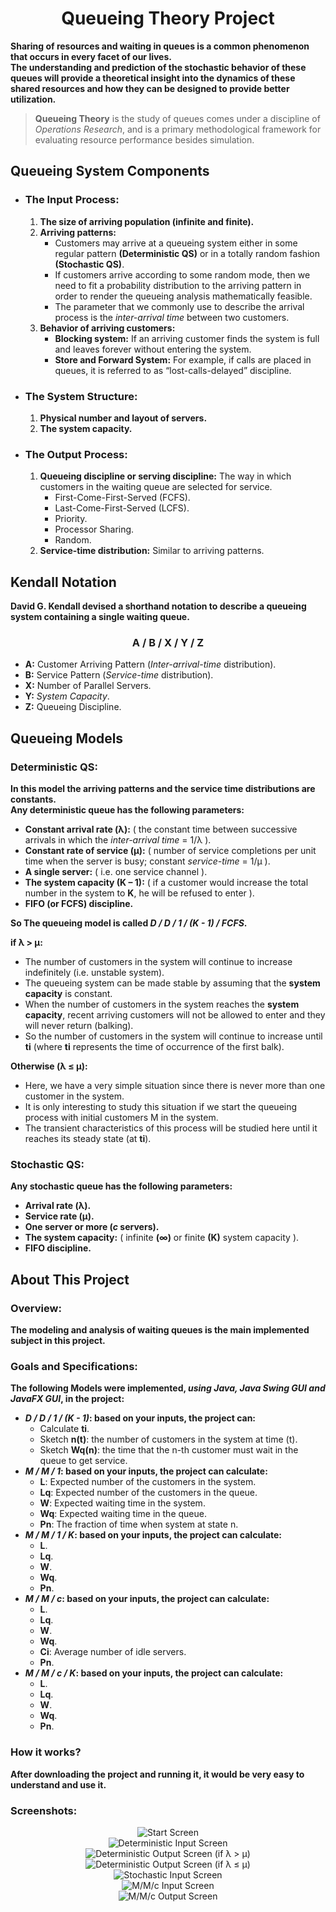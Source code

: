 <h1 align = "center">Queueing Theory Project</h1>

**Sharing of resources and waiting in queues is a common phenomenon that occurs in every facet of our lives.<br>
The understanding and prediction of the stochastic behavior of these queues will provide a theoretical insight into the dynamics of these shared resources and how they can be designed to provide better utilization.<br>**

> **Queueing Theory** is the study of queues comes under a discipline of *Operations Research*, and is a primary methodological framework for evaluating resource performance besides simulation.

## Queueing System Components
- ### The Input Process:
  1. **The size of arriving population (infinite and finite).**
  2. **Arriving patterns:**
     * Customers may arrive at a queueing system either in some regular pattern **(Deterministic QS)** or in a totally random fashion **(Stochastic QS)**.
     * If customers arrive according to some random mode, then we need to fit a probability distribution to the arriving pattern in order to render the queueing analysis mathematically feasible.
     * The parameter that we commonly use to describe the arrival process is the *inter-arrival time* between two customers.
  3. **Behavior of arriving customers:**
     * **Blocking system:** If an arriving customer finds the system is full and leaves forever without entering the system.
     * **Store and Forward System:** For example, if calls are placed in queues, it is referred to as “lost-calls-delayed” discipline.
- ### The System Structure:
  1. **Physical number and layout of servers.**
  2. **The system capacity.**
- ### The Output Process:
  1. **Queueing discipline or serving discipline:** The way in which customers in the waiting queue are selected for service.
     * First-Come-First-Served (FCFS). 
     * Last-Come-First-Served (LCFS).
     * Priority.
     * Processor Sharing.
     * Random.
  2. **Service-time distribution:** Similar to arriving patterns.
## Kendall Notation
**David G. Kendall devised a shorthand notation to describe a queueing system containing a single waiting queue.**
<h3 align = "center">A / B / X / Y / Z</h3>

- **A:** Customer Arriving Pattern (*Inter-arrival-time* distribution).
- **B:** Service Pattern (*Service-time* distribution).
- **X:** Number of Parallel Servers.
- **Y:** *System Capacity*.
- **Z:** Queueing Discipline.
## Queueing Models
### Deterministic QS:
**In this model the arriving patterns and the service time distributions are constants.<br>
Any deterministic queue has the following parameters:**
- **Constant arrival rate (λ):** ( the constant time between successive arrivals in which the *inter-arrival time* = 1/λ ).
- **Constant rate of service (μ):** ( number of service completions per unit time when the server is busy; constant *service-time* = 1/μ ).
- **A single server:** ( i.e. one service channel ).
- **The system capacity (K – 1):** ( if a customer would increase the total number in the system to **K**, he will be refused to enter ).
- **FIFO (or FCFS) discipline.**

**So The queueing model is called _D / D / 1 / (K - 1) / FCFS_.**

**if λ > μ:**
- The number of customers in the system will continue to increase indefinitely (i.e. unstable system).
- The queueing system can be made stable by assuming that the **system capacity** is constant.
- When the number of customers in the system reaches the **system capacity**, recent arriving customers will not be allowed to enter and they will never return (balking).
- So the number of customers in the system will continue to increase until **ti** (where **ti** represents the time of occurrence of the first balk).

**Otherwise (λ ≤ μ):**
- Here, we have a very simple situation since there is never more than one customer in the system.
- It is only interesting to study this situation if we start the queueing process with initial customers M in the system.
- The transient characteristics of this process will be studied here until it reaches its steady state (at **ti**).
### Stochastic QS:
**Any stochastic queue has the following parameters:**
- **Arrival rate (λ).**
- **Service rate (μ).**
- **One server or more (_c_ servers).**
- **The system capacity:** ( infinite **(∞)** or finite **(K)** system capacity ).
- **FIFO discipline.**
## About This Project
### Overview:
**The modeling and analysis of waiting queues is the main implemented subject in this project.**
### Goals and Specifications:
**The following Models were implemented, _using Java, Java Swing GUI and JavaFX GUI_, in the project:**
- **_D / D / 1 / (K - 1)_: based on your inputs, the project can:**
  * Calculate **ti**.
  * Sketch **n(t)**: the number of customers in the system at time (t).
  * Sketch **Wq(n)**: the time that the n-th customer must wait in the queue to get service.
- **_M / M / 1_: based on your inputs, the project can calculate:**
  * **L**: Expected number of the customers in the system.
  * **Lq**: Expected number of the customers in the queue.
  * **W**: Expected waiting time in the system.
  * **Wq**: Expected waiting time in the queue.
  * **Pn**: The fraction of time when system at state n.
- **_M / M / 1 / K_: based on your inputs, the project can calculate:**
  * **L**.
  * **Lq**.
  * **W**.
  * **Wq**.
  * **Pn**.
- **_M / M / c_: based on your inputs, the project can calculate:**
  * **L**.
  * **Lq**.
  * **W**.
  * **Wq**.
  * **Ci**: Average number of idle servers.
  * **Pn**.
- **_M / M / c / K_: based on your inputs, the project can calculate:**
  * **L**.
  * **Lq**.
  * **W**.
  * **Wq**.
  * **Pn**.
### How it works?
**After downloading the project and running it, it would be very easy to understand and use it.**
### Screenshots:
<p align="center">
  <img src="https://user-images.githubusercontent.com/73803292/146626002-1af26044-2da7-450f-9ceb-5ce88abcf0c9.png" alt="Start Screen">
  <br><img src="https://user-images.githubusercontent.com/73803292/146626028-7ef39dc4-a709-40d4-b630-9ac6094c8501.png" alt="Deterministic Input Screen">
  <br><img src="https://user-images.githubusercontent.com/73803292/146626055-77858c53-d08e-4218-a6f6-aae128e40d3b.png" alt="Deterministic Output Screen (if λ > μ)">
  <br><img src="https://user-images.githubusercontent.com/73803292/146626094-aef1fe27-97a3-429c-b866-007fffdfd4b4.png" alt="Deterministic Output Screen (if λ ≤ μ)">
  <br><img src="https://user-images.githubusercontent.com/73803292/146626124-8a1f3b64-a368-4c8c-b1d7-fdc9c47f257f.png" alt="Stochastic Input Screen">
  <br><img src="https://user-images.githubusercontent.com/73803292/146626159-24523052-1725-432e-b5fb-a1a44e1e1d42.png" alt="M/M/c Input Screen">
  <br><img src="https://user-images.githubusercontent.com/73803292/146626170-0fda8cb0-7da6-490d-b3f0-69665a974796.png" alt="M/M/c Output Screen">
</p>
